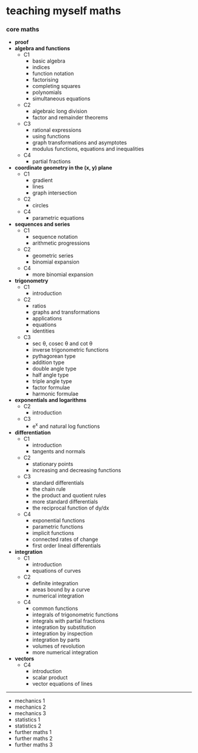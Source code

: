# teaching myself maths

### core maths

- **proof**  
- **algebra and functions**  
  - C1
    - basic algebra
    - indices
    - function notation
    - factorising
    - completing squares
    - polynomials
    - simultaneous equations
  - C2
    - algebraic long division
    - factor and remainder theorems
  - C3
    - rational expressions
    - using functions
    - graph transformations and asymptotes
    - modulus functions, equations and inequalities
  - C4
    - partial fractions  
- **coordinate geometry in the (x, y) plane**  
  - C1
    - gradient
    - lines
    - graph intersection
  - C2
    - circles
  - C4
    - parametric equations  
- **sequences and series**  
  - C1
    - sequence notation
    - arithmetic progressions
  - C2
    - geometric series
    - binomial expansion
  - C4
    - more binomial expansion  
- **trigonometry**  
  - C1
    - introduction
  - C2
    - ratios
    - graphs and transformations
    - applications
    - equations
    - identities
  - C3
    - sec θ, cosec θ and cot θ
    - inverse trigonometric functions
    - pythagorean type
    - addition type
    - double angle type
    - half angle type
    - triple angle type
    - factor formulae
    - harmonic formulae  
- **exponentials and logarithms**  
  - C2
    - introduction
  - C3
    - e<sup>x</sup> and natural log functions  
- **differentiation**  
  - C1
    - introduction
    - tangents and normals
  - C2
    - stationary points
    - increasing and decreasing functions
  - C3
    - standard differentials
    - the chain rule
    - the product and quotient rules
    - more standard differentials
    - the reciprocal function of dy/dx
  - C4
    - exponential functions
    - parametric functions
    - implicit functions
    - connected rates of change
    - first order lineal differentials  
- **integration**  
  - C1
    - introduction
    - equations of curves
  - C2
    - definite integration
    - areas bound by a curve
    - numerical integration
  - C4
    - common functions
    - integrals of trigonometric functions
    - integrals with partial fractions
    - integration by substitution
    - integration by inspection
    - integration by parts
    - volumes of revolution
    - more numerical integration  
- **vectors**  
  - C4
    - introduction
    - scalar product
    - vector equations of lines

----

- mechanics 1
- mechanics 2
- mechanics 3
- statistics 1
- statistics 2
- further maths 1
- further maths 2
- further maths 3
